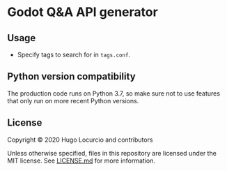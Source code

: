 # Godot Q&A API generator

## Usage

- Specify tags to search for in `tags.conf`.

## Python version compatibility

The production code runs on Python 3.7, so make sure not to use features that
only run on more recent Python versions.

## License

Copyright © 2020 Hugo Locurcio and contributors

Unless otherwise specified, files in this repository are licensed under
the MIT license. See [LICENSE.md](LICENSE.md) for more information.
